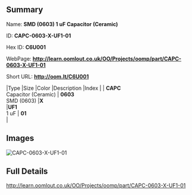 

## Summary
 
Name: __SMD (0603) 1 uF Capacitor (Ceramic)__

ID: __CAPC-0603-X-UF1-01__

Hex ID: __C6U001__

WebPage: __http://learn.oomlout.co.uk/OO/Projects/oomp/part/CAPC-0603-X-UF1-01__

Short URL: __http://oom.lt/C6U001__


|Type   |Size   |Color   |Description   |Index   |
| __CAPC__ <br>Capacitor (Ceramic)  | __0603__<br>SMD (0603)   |__X__<br>    |__UF1__<br>1 uF    | __01__<br>  |


## Images
![CAPC-0603-X-UF1-01](http://oomlout.com/oomp-gen/parts/CAPC-0603-X-UF1-01/CAPC-0603-X-UF1-01_420.jpg)

## Full Details

 http://learn.oomlout.co.uk/OO/Projects/oomp/part/CAPC-0603-X-UF1-01

